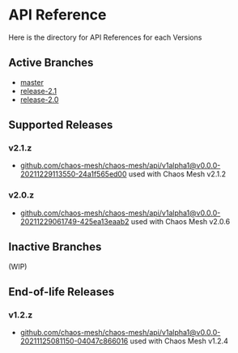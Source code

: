 # API Reference

Here is the directory for API References for each Versions

## Active Branches

- [master](./master)
- [release-2.1](./release-2.1)
- [release-2.0](./release-2.0)

## Supported Releases

### v2.1.z

- [github.com/chaos-mesh/chaos-mesh/api/v1alpha1@v0.0.0-20211229113550-24a1f565ed00](./v0.0.0-20211229113550-24a1f565ed00) used with Chaos Mesh v2.1.2

### v2.0.z

- [github.com/chaos-mesh/chaos-mesh/api/v1alpha1@v0.0.0-20211229061749-425ea13eaab2](v0.0.0-20211229061749-425ea13eaab2) used with Chaos Mesh v2.0.6

## Inactive Branches

(WIP)

## End-of-life Releases

### v1.2.z

- [github.com/chaos-mesh/chaos-mesh/api/v1alpha1@v0.0.0-20211125081150-04047c866016](v0.0.0-20211125081150-04047c866016) used with Chaos Mesh v1.2.4
